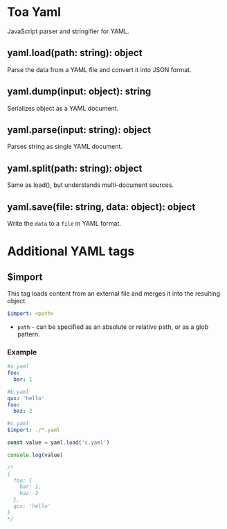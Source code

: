 # Toa Yaml

JavaScript parser and stringifier for YAML.

## yaml.load(path: string): object

Parse the data from a YAML file and convert it into JSON format.

## yaml.dump(input: object): string

Serializes object as a YAML document.

## yaml.parse(input: string): object

Parses string as single YAML document.

## yaml.split(path: string): object

Same as load(), but understands multi-document sources.

## yaml.save(file: string, data: object): object

Write the `data` to a `file` in YAML format.

# Additional YAML tags

## $import

This tag loads content from an external file and merges it into the resulting object.

```yaml
$import: <path>
```

- `path` - can be specified as an absolute or relative path, or as a glob pattern.

### Example

```yaml
#a.yaml
foo:
  bar: 1
```

```yaml
#b.yaml
qux: 'hello'
foo:
  baz: 2
```

```yaml
#c.yaml
$import: ./*.yaml
```

```javascript
const value = yaml.load('c.yaml')

console.log(value)

/*
{
  foo: {
    bar: 1,
    baz: 2
  },
  qux: 'hello'
}
*/
```
